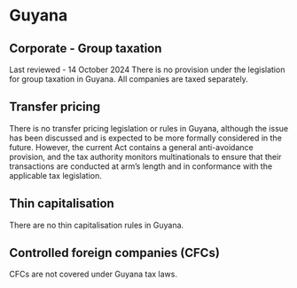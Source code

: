 # Guyana
## Corporate - Group taxation
Last reviewed - 14 October 2024
There is no provision under the legislation for group taxation in Guyana. All companies are taxed separately.
## Transfer pricing
There is no transfer pricing legislation or rules in Guyana, although the issue has been discussed and is expected to be more formally considered in the future. However, the current Act contains a general anti-avoidance provision, and the tax authority monitors multinationals to ensure that their transactions are conducted at arm’s length and in conformance with the applicable tax legislation.
## Thin capitalisation
There are no thin capitalisation rules in Guyana.
## Controlled foreign companies (CFCs)
CFCs are not covered under Guyana tax laws.
